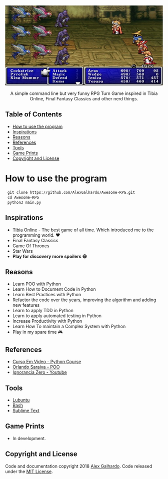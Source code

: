 <p align="center">
  <a href="https://secure.tibia.com/news/?subtopic=latestnews">
    <img src="rpg.jpg" alt="" width=512 height=256>
  </a>

  <p align="center">
    A simple command line but very funny RPG Turn Game inspired in Tibia Online, Final Fantasy Classics and other nerd things.
    <br>
  </p>



## Table of Contents

- [How to use the program](#how-to-use-the-program)
- [Inspirations](#inspirations)
- [Reasons](#reasons)
- [References](#references)
- [Tools](#tools)
- [Game Prints](#game-prints)
- [Copyright and License](#copyright-and-license)

# How to use the program

     git clone https://github.com/AlexGalhardo/Awesome-RPG.git
     cd Awesome-RPG
     python3 main.py

## Inspirations

- [Tibia Online](https://secure.tibia.com/news/?subtopic=latestnews) - The best game of all time. Which introduced me to the programming world. :heart:
- Final Fantasy Classics
- Game Of Thrones
- Star Wars
- <strong> Play for discovery more spoilers :satisfied: </strong>


## Reasons

- Learn POO with Python
- Learn How to Document Code in Python
- Learn Best Practices with Python
- Refactor the code over the years, improving the algorithm and adding new features
- Learn to apply TDD in Python
- Learn to apply automated testing in Python
- Increase Productivity with Python
- Learn How To maintain a Complex System with Python
- Play in my spare time :video_game:

## References

- [Curso Em Video - Python Course](https://www.cursoemvideo.com/course-cat/python/)
- [Orlando Saraiva - POO](https://github.com/orlandosaraivajr/ioo)
- [Ignorancia Zero - Youtube](https://www.youtube.com/channel/UCmjj41YfcaCpZIkU-oqVIIw)

## Tools

- [Lubuntu](https://lubuntu.net/)
- [Bash](https://www.google.com.br/search?q=bash&oq=bash&aqs=chrome..69i57l2j69i65l3j69i60.422j0j7&sourceid=chrome&ie=UTF-8)
- [Sublime Text](https://www.sublimetext.com/)

## Game Prints

- In development.

## Copyright and License

Code and documentation copyright 2018 [Alex Galhardo](https://github.com/AlexGalhardo). Code released under the [MIT License](https://github.com/AlexGalhardo/Awesome-RPG/blob/master/LICENSE).
